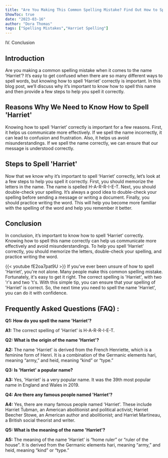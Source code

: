 ```yaml
---
title: "Are You Making This Common Spelling Mistake? Find Out How to Spell 'Harriet' Now!"
ShowToc: true 
date: "2023-03-16"
author: "Dora Thomas" 
tags: ["Spelling Mistakes","Harriet Spelling"]
---
```

IV. Conclusion

## Introduction
Are you making a common spelling mistake when it comes to the name ‘Harriet’? It’s easy to get confused when there are so many different ways to spell words, but knowing how to spell ‘Harriet’ correctly is important. In this blog post, we’ll discuss why it’s important to know how to spell this name and then provide a few steps to help you spell it correctly.

## Reasons Why We Need to Know How to Spell 'Harriet'
Knowing how to spell ‘Harriet’ correctly is important for a few reasons. First, it helps us communicate more effectively. If we spell the name incorrectly, it can lead to confusion and frustration. Also, it helps us avoid misunderstandings. If we spell the name correctly, we can ensure that our message is understood correctly.

## Steps to Spell 'Harriet'
Now that we know why it’s important to spell ‘Harriet’ correctly, let’s look at a few steps to help you spell it correctly. First, you should memorize the letters in the name. The name is spelled H-A-R-R-I-E-T. Next, you should double-check your spelling. It’s always a good idea to double-check your spelling before sending a message or writing a document. Finally, you should practice writing the word. This will help you become more familiar with the spelling of the word and help you remember it better.

## Conclusion
In conclusion, it’s important to know how to spell ‘Harriet’ correctly. Knowing how to spell this name correctly can help us communicate more effectively and avoid misunderstandings. To help you spell ‘Harriet’ correctly, you should memorize the letters, double-check your spelling, and practice writing the word.

{{< youtube fE2oa7pat9U >}} 
If you've ever been unsure of how to spell 'Harriet', you're not alone. Many people make this common spelling mistake. Fortunately, it's easy to get it right. The correct spelling is 'Harriet', with two 'r's and two 't's. With this simple tip, you can ensure that your spelling of 'Harriet' is correct. So, the next time you need to spell the name 'Harriet', you can do it with confidence.

## Frequently Asked Questions (FAQ) :
**Q1: How do you spell the name 'Harriet'?**

**A1:** The correct spelling of 'Harriet' is H-A-R-R-I-E-T.

**Q2: What is the origin of the name 'Harriet'?**

**A2:** The name 'Harriet' is derived from the French Henriette, which is a feminine form of Henri. It is a combination of the Germanic elements hari, meaning “army,” and heid, meaning “kind” or “type.” 

**Q3: Is 'Harriet' a popular name?**

**A3:** Yes, 'Harriet' is a very popular name. It was the 39th most popular name in England and Wales in 2019. 

**Q4: Are there any famous people named 'Harriet'?**

**A4:** Yes, there are many famous people named 'Harriet'. These include Harriet Tubman, an American abolitionist and political activist; Harriet Beecher Stowe, an American author and abolitionist; and Harriet Martineau, a British social theorist and writer. 

**Q5: What is the meaning of the name 'Harriet'?**

**A5:** The meaning of the name 'Harriet' is “home ruler” or “ruler of the house”. It is derived from the Germanic elements hari, meaning “army,” and heid, meaning “kind” or “type.”





